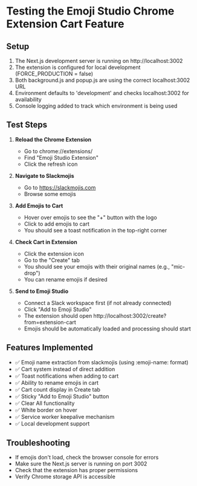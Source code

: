 # Testing the Emoji Studio Chrome Extension Cart Feature

## Setup
1. The Next.js development server is running on http://localhost:3002
2. The extension is configured for local development (FORCE_PRODUCTION = false)
3. Both background.js and popup.js are using the correct localhost:3002 URL
4. Environment defaults to 'development' and checks localhost:3002 for availability
5. Console logging added to track which environment is being used

## Test Steps
1. **Reload the Chrome Extension**
   - Go to chrome://extensions/
   - Find "Emoji Studio Extension"
   - Click the refresh icon

2. **Navigate to Slackmojis**
   - Go to https://slackmojis.com
   - Browse some emojis

3. **Add Emojis to Cart**
   - Hover over emojis to see the "+" button with the logo
   - Click to add emojis to cart
   - You should see a toast notification in the top-right corner

4. **Check Cart in Extension**
   - Click the extension icon
   - Go to the "Create" tab
   - You should see your emojis with their original names (e.g., "mic-drop")
   - You can rename emojis if desired

5. **Send to Emoji Studio**
   - Connect a Slack workspace first (if not already connected)
   - Click "Add to Emoji Studio"
   - The extension should open http://localhost:3002/create?from=extension-cart
   - Emojis should be automatically loaded and processing should start

## Features Implemented
- ✅ Emoji name extraction from slackmojis (using :emoji-name: format)
- ✅ Cart system instead of direct addition
- ✅ Toast notifications when adding to cart
- ✅ Ability to rename emojis in cart
- ✅ Cart count display in Create tab
- ✅ Sticky "Add to Emoji Studio" button
- ✅ Clear All functionality
- ✅ White border on hover
- ✅ Service worker keepalive mechanism
- ✅ Local development support

## Troubleshooting
- If emojis don't load, check the browser console for errors
- Make sure the Next.js server is running on port 3002
- Check that the extension has proper permissions
- Verify Chrome storage API is accessible